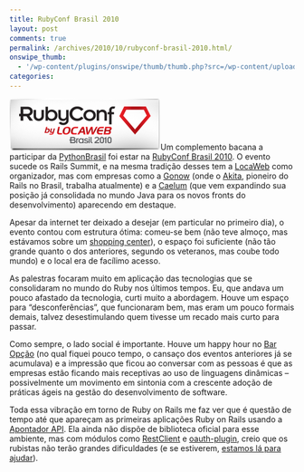 ```yaml
---
title: RubyConf Brasil 2010
layout: post
comments: true
permalink: /archives/2010/10/rubyconf-brasil-2010.html/
onswipe_thumb:
  - '/wp-content/plugins/onswipe/thumb/thumb.php?src=/wp-content/uploads/2010/10/logo_rubyconf.png&amp;w=600&amp;h=800&amp;zc=1&amp;q=75&amp;f=0'
categories:
---
```

<img class="size-full wp-image-4723 alignleft" title="Logo RubyConf 2010" src="/wp-content/uploads/2010/10/logo_rubyconf.png" alt="Logo RubyConf 2010" width="267" height="91" />Um complemento bacana a participar da [PythonBrasil][1] foi estar na [RubyConf Brasil 2010][2]. O evento sucede os Rails Summit, e na mesma tradição desses tem a [LocaWeb][3] como organizador, mas com empresas como a [Gonow][4] (onde o [Akita][5], pioneiro do Rails no Brasil, trabalha atualmente) e a [Caelum][6] (que vem expandindo sua posição já consolidada no mundo Java para os novos fronts do desenvolvimento) aparecendo em destaque.

Apesar da internet ter deixado a desejar (em particular no primeiro dia), o evento contou com estrutura ótima: comeu-se bem (não teve almoço, mas estávamos sobre um [shopping center][7]), o espaço foi suficiente (não tão grande quanto o dos anteriores, segundo os veteranos, mas coube todo mundo) e o local era de facílimo acesso.

As palestras focaram muito em aplicação das tecnologias que se consolidaram no mundo do Ruby nos últimos tempos. Eu, que andava um pouco afastado da tecnologia, curti muito a abordagem. Houve um espaço para &#8220;desconferências&#8221;, que funcionaram bem, mas eram um pouco formais demais, talvez desestimulando quem tivesse um recado mais curto para passar.

Como sempre, o lado social é importante. Houve um happy hour no [Bar Opção][9] (no qual fiquei pouco tempo, o cansaço dos eventos anteriores já se acumulava) e a impressão que ficou ao conversar com as pessoas é que as empresas estão ficando mais receptivas ao uso de linguagens dinâmicas &#8211; possivelmente um movimento em sintonia com a crescente adoção de práticas ágeis na gestão do desenvolvimento de software.

Toda essa vibração em torno de Ruby on Rails me faz ver que é questão de tempo até que apareçam as primeiras aplicações Ruby on Rails usando a [Apontador API][10]. Ela ainda não dispõe de biblioteca oficial para esse ambiente, mas com módulos como [RestClient][11] e [oauth-plugin][12], creio que os rubistas não terão grandes dificuldades (e se estiverem, [estamos lá para ajudar][13]).

 [1]: http://www.pythonbrasil.org.br/2010/
 [2]: http://rubyconf.com.br/
 [3]: http://www.locaweb.com.br
 [4]: http://www.gonow.com.br/
 [5]: http://akitaonrails.com/
 [6]: http://www.caelum.com.br/
 [7]: http://www.freicanecashopping.com/paulista/
 [9]: http://www.apontador.com.br/local/sp/sao_paulo/bares_e_casas_noturnas/XKWZ8SBY/bar_opcao.html
 [10]: http://api.apontador.com.br
 [11]: http://rdoc.info/github/archiloque/rest-client/master/RestClient
 [12]: http://code.google.com/p/oauth-plugin/
 [13]: http://groups.google.com/group/apontador-api
